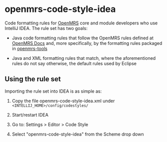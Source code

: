 # openmrs-code-style-idea

Code formatting rules for [OpenMRS](http://openmrs.org) core and module developers who use IntelliJ IDEA. The rule
set has two goals:

 * Java code formatting rules that follow the OpenMRS rules defined at 
   [OpenMRS Docs](https://wiki.openmrs.org/display/docs/Code+Style) and, more specifically, by the formatting rules 
   packaged in
   [openmrs-tools](http://mavenrepo.openmrs.org/nexus/content/repositories/releases/org/openmrs/tools/openmrs-tools/)
 
 * Java and XML formatting rules that match, where the aforementioned rules do not say otherwise, the default rules
   used by Eclipse
   
## Using the rule set

Importing the rule set into IDEA is as simple as:

 1. Copy the file openmrs-code-style-idea.xml under `<INTELLIJ_HOME>/config/codestyles/`

 2. Start/restart IDEA

 3. Go to: Settings > Editor > Code Style

 4. Select "openmrs-code-style-idea" from the Scheme drop down